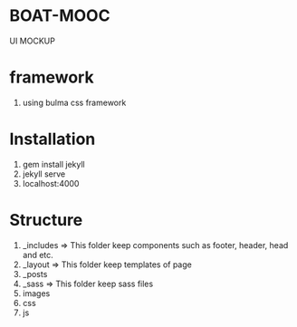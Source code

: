 # BOAT-MOOC
UI MOCKUP

# framework
1. using bulma css framework

# Installation
1. gem install jekyll
2. jekyll serve
3. localhost:4000

# Structure
1. _includes => This folder keep components such as footer, header, head and etc.
2. _layout => This folder keep templates of page
3. _posts
4. _sass => This folder keep sass files
5. images
6. css
7. js